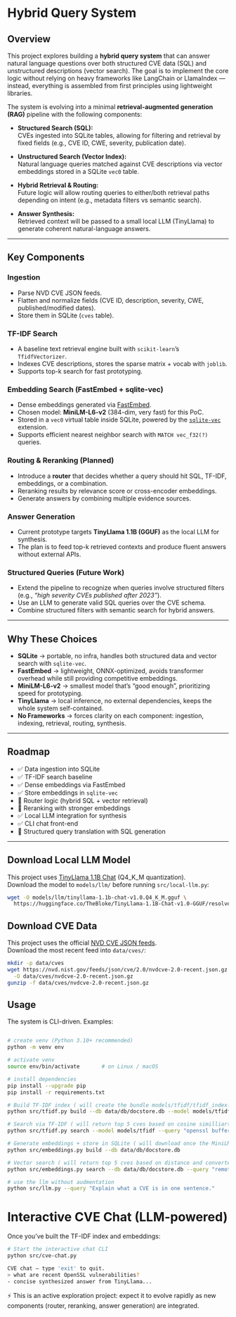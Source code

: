 # Hybrid Query System

## Overview
This project explores building a **hybrid query system** that can answer natural language questions over both structured CVE data (SQL) and unstructured descriptions (vector search). The goal is to implement the core logic without relying on heavy frameworks like LangChain or LlamaIndex — instead, everything is assembled from first principles using lightweight libraries.

The system is evolving into a minimal **retrieval-augmented generation (RAG)** pipeline with the following components:

- **Structured Search (SQL):**  
  CVEs ingested into SQLite tables, allowing for filtering and retrieval by fixed fields (e.g., CVE ID, CWE, severity, publication date).
  
- **Unstructured Search (Vector Index):**  
  Natural language queries matched against CVE descriptions via vector embeddings stored in a SQLite `vec0` table.

- **Hybrid Retrieval & Routing:**  
  Future logic will allow routing queries to either/both retrieval paths depending on intent (e.g., metadata filters vs semantic search).

- **Answer Synthesis:**  
  Retrieved context will be passed to a small local LLM (TinyLlama) to generate coherent natural-language answers.

---

## Key Components

### Ingestion
- Parse NVD CVE JSON feeds.
- Flatten and normalize fields (CVE ID, description, severity, CWE, published/modified dates).
- Store them in SQLite (`cves` table).

### TF-IDF Search
- A baseline text retrieval engine built with `scikit-learn`’s `TfidfVectorizer`.
- Indexes CVE descriptions, stores the sparse matrix + vocab with `joblib`.
- Supports top-k search for fast prototyping.

### Embedding Search (FastEmbed + sqlite-vec)
- Dense embeddings generated via [FastEmbed](https://github.com/qdrant/fastembed).
- Chosen model: **MiniLM-L6-v2** (384-dim, very fast) for this PoC.
- Stored in a `vec0` virtual table inside SQLite, powered by the [`sqlite-vec`](https://github.com/asg017/sqlite-vec) extension.
- Supports efficient nearest neighbor search with `MATCH vec_f32(?)` queries.

### Routing & Reranking (Planned)
- Introduce a **router** that decides whether a query should hit SQL, TF-IDF, embeddings, or a combination.
- Reranking results by relevance score or cross-encoder embeddings.
- Generate answers by combining multiple evidence sources.

### Answer Generation
- Current prototype targets **TinyLlama 1.1B (GGUF)** as the local LLM for synthesis.
- The plan is to feed top-k retrieved contexts and produce fluent answers without external APIs.

### Structured Queries (Future Work)
- Extend the pipeline to recognize when queries involve structured filters (e.g., *“high severity CVEs published after 2023”*).
- Use an LLM to generate valid SQL queries over the CVE schema.
- Combine structured filters with semantic search for hybrid answers.

---

## Why These Choices
- **SQLite** → portable, no infra, handles both structured data and vector search with `sqlite-vec`.  
- **FastEmbed** → lightweight, ONNX-optimized, avoids transformer overhead while still providing competitive embeddings.  
- **MiniLM-L6-v2** → smallest model that’s “good enough”, prioritizing speed for prototyping.  
- **TinyLlama** → local inference, no external dependencies, keeps the whole system self-contained.  
- **No Frameworks** → forces clarity on each component: ingestion, indexing, retrieval, routing, synthesis.

---

## Roadmap
- ✅ Data ingestion into SQLite  
- ✅ TF-IDF search baseline  
- ✅ Dense embeddings via FastEmbed  
- ✅ Store embeddings in `sqlite-vec`  
- 🔄 Router logic (hybrid SQL + vector retrieval)  
- 🔄 Reranking with stronger embeddings  
- ✅ Local LLM integration for synthesis  
- ✅ CLI chat front-end
- 🔮 Structured query translation with SQL generation  

---

## Download Local LLM Model

This project uses [TinyLlama 1.1B Chat](https://huggingface.co/TheBloke/TinyLlama-1.1B-Chat-v1.0-GGUF) (Q4_K_M quantization).  
Download the model to `models/llm/` before running `src/local-llm.py`:

```bash
wget -O models/llm/tinyllama-1.1b-chat-v1.0.Q4_K_M.gguf \
  https://huggingface.co/TheBloke/TinyLlama-1.1B-Chat-v1.0-GGUF/resolve/main/tinyllama-1.1b-chat-v1.0.Q4_K_M.gguf
```
## Download CVE Data

This project uses the official [NVD CVE JSON feeds](https://nvd.nist.gov/vuln/data-feeds).  
Download the most recent feed into `data/cves/`:

```bash
mkdir -p data/cves
wget https://nvd.nist.gov/feeds/json/cve/2.0/nvdcve-2.0-recent.json.gz \
  -O data/cves/nvdcve-2.0-recent.json.gz
gunzip -f data/cves/nvdcve-2.0-recent.json.gz
```

## Usage
The system is CLI-driven. Examples:


```bash

# create venv (Python 3.10+ recommended)
python -m venv env

# activate venv
source env/bin/activate       # on Linux / macOS

# install dependencies
pip install --upgrade pip
pip install -r requirements.txt

# Build TF-IDF index ( will create the bundle models/tfidf/tfidf_index.joblib ) 
python src/tfidf.py build --db data/db/docstore.db --model models/tfidf

# Search via TF-IDF ( will return top 5 cves based on cosine similliarty  ) 
python src/tfidf.py search --model models/tfidf --query "openssl buffer overflow"

# Generate embeddings + store in SQLite ( will download once the MiniLM-L6-v2-onnx variant to models/embeddings ) 
python src/embeddings.py build --db data/db/docstore.db

# Vector search ( will return top 5 cves based on distance and converted to similiarity ) 
python src/embeddings.py search --db data/db/docstore.db --query "remote code execution in apache"

# use the llm without audmentation
python src/llm.py --query "Explain what a CVE is in one sentence."
```

# Interactive CVE Chat (LLM-powered)

Once you’ve built the TF-IDF index and embeddings:

```bash
# Start the interactive chat CLI
python src/cve-chat.py

CVE chat — type 'exit' to quit.
> what are recent OpenSSL vulnerabilities?
- concise synthesized answer from TinyLlama...

```

⚡ This is an active exploration project: expect it to evolve rapidly as new components (router, reranking, answer generation) are integrated.
